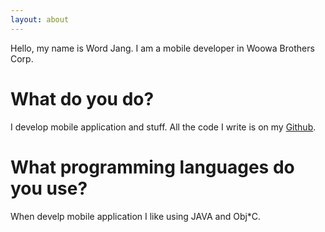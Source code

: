```yaml
---
layout: about
---
```


Hello, my name is Word Jang. I am a mobile developer in Woowa Brothers Corp. 

# What do you do?
I develop mobile application and stuff. All the code I write is on my [Github](https://github.com/isjang98).

# What programming languages do you use?
When develp mobile application I like using JAVA and Obj*C.
